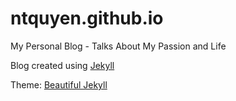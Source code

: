 # ntquyen.github.io
My Personal Blog - Talks About My Passion and Life

Blog created using [Jekyll](http://jekyllrb.com)

Theme: [Beautiful Jekyll](http://deanattali.com/beautiful-jekyll)

